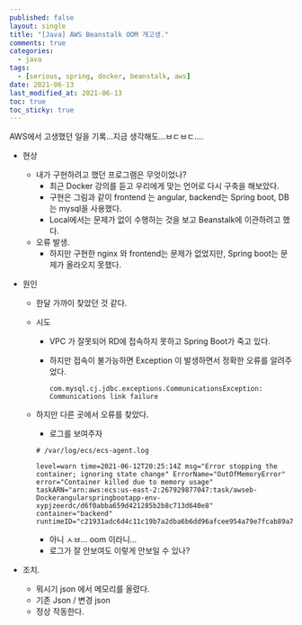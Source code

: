 ```yaml
---
published: false
layout: single
title: "[Java] AWS Beanstalk OOM 개고생."
comments: true
categories:
  - java
tags:
  - [serious, spring, docker, beanstalk, aws]
date: 2021-06-13
last_modified_at: 2021-06-13
toc: true
toc_sticky: true
---
```


 AWS에서 고생했던 일을 기록...지금 생각해도...ㅂㄷㅂㄷ....

* 현상

  * 내가 구현하려고 했던 프로그램은 무엇이었나?
    * 최근 Docker 강의를 듣고 우리에게 맞는 언어로 다시 구축을 해보았다.
    * 구현은 그림과 같이 frontend 는 angular, backend는 Spring boot, DB 는 mysql을 사용했다.
    * Local에서는 문제가 없이 수행하는 것을 보고 Beanstalk에 이관하려고 했다.
  * 오류 발생.
    * 하지만 구현한 nginx 와 frontend는 문제가 없었지만, Spring boot는 문제가 올라오지 못했다.

* 원인

  * 한달 가까이 찾았던 것 같다.

  * 시도

    * VPC 가 잘못되어 RD에 접속하지 못하고 Spring Boot가 죽고 있다.

    * 하지만 접속이 불가능하면 Exception 이 발생하면서 정확한 오류를 알려주었다.

      ```
      com.mysql.cj.jdbc.exceptions.CommunicationsException: Communications link failure
      ```

      

  * 하지만 다른 곳에서 오류를 찾았다.

    * 로그를 보여주자

    ```
    # /var/log/ecs/ecs-agent.log
    
    level=warn time=2021-06-12T20:25:14Z msg="Error stopping the container; ignoring state change" ErrorName="OutOfMemoryError" error="Container killed due to memory usage" taskARN="arn:aws:ecs:us-east-2:267929877047:task/awseb-Dockerangularspringbootapp-env-xypjzeerdc/d6f0abba659d421285b2b8c713d640e8" container="backend" runtimeID="c21931adc6d4c11c19b7a2dba6b6dd96afcee954a79e7fcab89a725814b0c575"
    ```

    * 아니 ㅅㅂ... oom 이라니...
    * 로그가 잘 안보여도 이렇게 안보일 수 있나?

* 조치.

  * 뭐시기 json 에서 메모리를 올렸다.
  * 기존 Json / 변경 json
  * 정상 작동한다.
